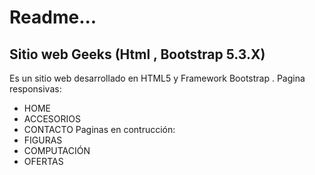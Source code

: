 # Readme...
## Sitio web Geeks (Html , Bootstrap 5.3.X)
Es un sitio web desarrollado en HTML5 y Framework Bootstrap .
Pagina responsivas:
- HOME
- ACCESORIOS
- CONTACTO
Paginas en contrucción:
- FIGURAS
- COMPUTACIÓN
- OFERTAS